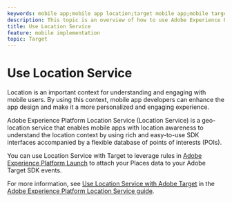 ```yaml
---
keywords: mobile app;mobile app location;target mobile app;mobile target locations;location service;adobe experience cloud location service;pois;points of interest;sdk;location
description: This topic is an overview of how to use Adobe Experience Platform Location Service in Adobe Target.
title: Use Location Service
feature: mobile implementation 
topic: Target
---
```


# Use Location Service

Location is an important context for understanding and engaging with mobile users. By using this context, mobile app developers can enhance the app design and make it a more personalized and engaging experience.

Adobe Experience Platform Location Service (Location Service) is a geo-location service that enables mobile apps with location awareness to understand the location context by using rich and easy-to-use SDK interfaces accompanied by a flexible database of points of interests (POIs).

You can use Location Service with Target to leverage rules in [Adobe Experience Platform Launch](https://experienceleague.adobe.com/docs/launch/using/overview.html) to attach your Places data to your Adobe Target SDK events.

For more information, see [Use Location Service with Adobe Target](https://experienceleague.adobe.com/docs/places/using/use-places-with-other-solutions/places-target/places-target.html) in the [Adobe Experience Platform Location Service guide](https://experienceleague.adobe.com/docs/places/using/home.html).
